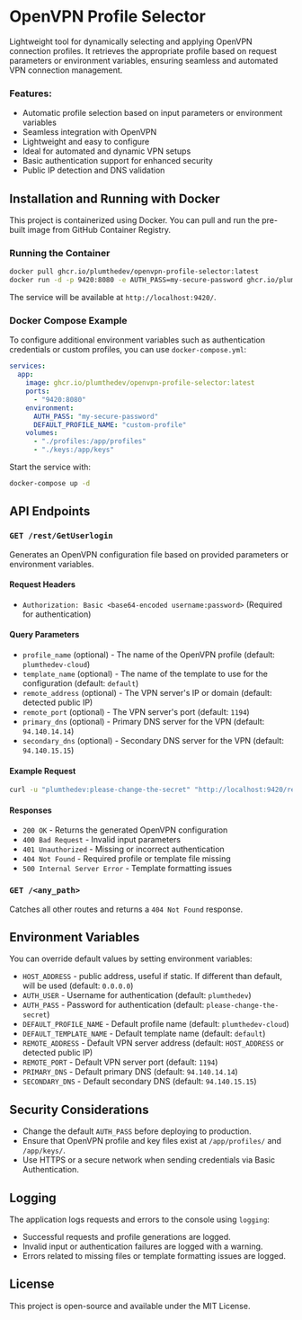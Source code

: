 # OpenVPN Profile Selector

Lightweight tool for dynamically selecting and applying OpenVPN connection profiles. 
It retrieves the appropriate profile based on request parameters or environment variables, ensuring seamless and automated VPN connection management.

### Features:
- Automatic profile selection based on input parameters or environment variables
- Seamless integration with OpenVPN
- Lightweight and easy to configure
- Ideal for automated and dynamic VPN setups
- Basic authentication support for enhanced security
- Public IP detection and DNS validation

## Installation and Running with Docker

This project is containerized using Docker. You can pull and run the pre-built image from GitHub Container Registry.

### Running the Container

```sh
docker pull ghcr.io/plumthedev/openvpn-profile-selector:latest
docker run -d -p 9420:8080 -e AUTH_PASS=my-secure-password ghcr.io/plumthedev/openvpn-profile-selector:latest
```

The service will be available at `http://localhost:9420/`.

### Docker Compose Example

To configure additional environment variables such as authentication credentials or custom profiles, you can use `docker-compose.yml`:

```yaml
services:
  app:
    image: ghcr.io/plumthedev/openvpn-profile-selector:latest
    ports:
      - "9420:8080"
    environment:
      AUTH_PASS: "my-secure-password"
      DEFAULT_PROFILE_NAME: "custom-profile"
    volumes:
      - "./profiles:/app/profiles"
      - "./keys:/app/keys"
```

Start the service with:

```sh
docker-compose up -d
```

## API Endpoints

### `GET /rest/GetUserlogin`

Generates an OpenVPN configuration file based on provided parameters or environment variables.

#### Request Headers
- `Authorization: Basic <base64-encoded username:password>` (Required for authentication)

#### Query Parameters
- `profile_name` (optional) - The name of the OpenVPN profile (default: `plumthedev-cloud`)
- `template_name` (optional) - The name of the template to use for the configuration (default: `default`)
- `remote_address` (optional) - The VPN server's IP or domain (default: detected public IP)
- `remote_port` (optional) - The VPN server's port (default: `1194`)
- `primary_dns` (optional) - Primary DNS server for the VPN (default: `94.140.14.14`)
- `secondary_dns` (optional) - Secondary DNS server for the VPN (default: `94.140.15.15`)

#### Example Request
```sh
curl -u "plumthedev:please-change-the-secret" "http://localhost:9420/rest/GetUserlogin"
```

#### Responses
- `200 OK` - Returns the generated OpenVPN configuration
- `400 Bad Request` - Invalid input parameters
- `401 Unauthorized` - Missing or incorrect authentication
- `404 Not Found` - Required profile or template file missing
- `500 Internal Server Error` - Template formatting issues

### `GET /<any_path>`
Catches all other routes and returns a `404 Not Found` response.

## Environment Variables
You can override default values by setting environment variables:

- `HOST_ADDRESS` - public address, useful if static. If different than default, will be used (default: `0.0.0.0`)
- `AUTH_USER` - Username for authentication (default: `plumthedev`)
- `AUTH_PASS` - Password for authentication (default: `please-change-the-secret`)
- `DEFAULT_PROFILE_NAME` - Default profile name (default: `plumthedev-cloud`)
- `DEFAULT_TEMPLATE_NAME` - Default template name (default: `default`)
- `REMOTE_ADDRESS` - Default VPN server address (default: `HOST_ADDRESS` or detected public IP)
- `REMOTE_PORT` - Default VPN server port (default: `1194`)
- `PRIMARY_DNS` - Default primary DNS (default: `94.140.14.14`)
- `SECONDARY_DNS` - Default secondary DNS (default: `94.140.15.15`)

## Security Considerations
- Change the default `AUTH_PASS` before deploying to production.
- Ensure that OpenVPN profile and key files exist at `/app/profiles/` and `/app/keys/`.
- Use HTTPS or a secure network when sending credentials via Basic Authentication.

## Logging
The application logs requests and errors to the console using `logging`:

- Successful requests and profile generations are logged.
- Invalid input or authentication failures are logged with a warning.
- Errors related to missing files or template formatting issues are logged.

## License
This project is open-source and available under the MIT License.

